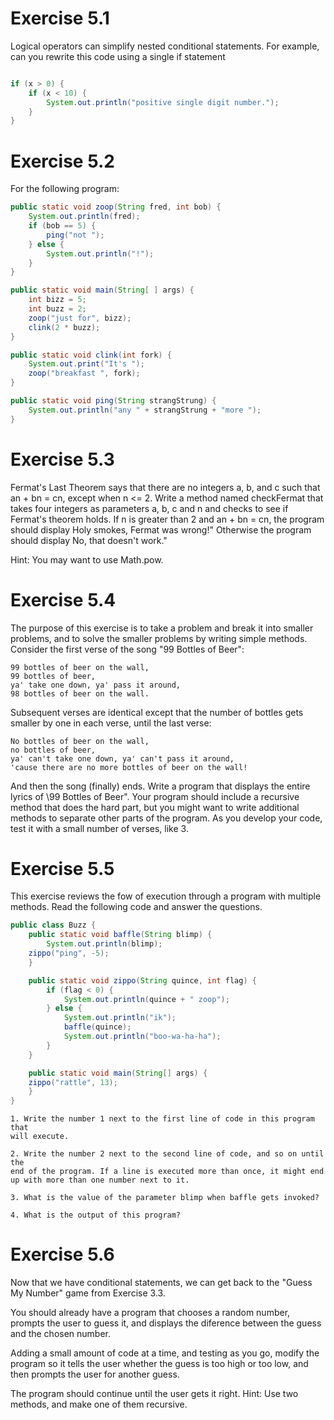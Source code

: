 # Exercise 5.1

Logical operators can simplify nested conditional statements.
For example, can you rewrite this code using a single if statement

```java

if (x > 0) {
	if (x < 10) {
		System.out.println("positive single digit number.");
	}
}

```

# Exercise 5.2

For the following program:

```java
public static void zoop(String fred, int bob) {
	System.out.println(fred);
	if (bob == 5) {
		ping("not ");
	} else {
		System.out.println("!");
	}
}

public static void main(String[ ] args) {
	int bizz = 5;
	int buzz = 2;
	zoop("just for", bizz);
	clink(2 * buzz);
}

public static void clink(int fork) {
	System.out.print("It's ");
	zoop("breakfast ", fork);
}

public static void ping(String strangStrung) {
	System.out.println("any " + strangStrung + "more ");
}

```

# Exercise 5.3

Fermat's Last Theorem says that there are no integers a, b,
and c such that an + bn = cn, except when n <= 2.
Write a method named checkFermat that takes four integers as parameters 
a, b, c and n  and checks to see if Fermat's theorem holds. If n is greater
than 2 and an + bn = cn, the program should display Holy smokes, Fermat
was wrong!" Otherwise the program should display No, that doesn't work."

Hint: You may want to use Math.pow.

# Exercise 5.4

The purpose of this exercise is to take a problem and break
it into smaller problems, and to solve the smaller problems by writing simple
methods. Consider the first verse of the song  "99 Bottles of Beer":

	99 bottles of beer on the wall,
	99 bottles of beer,
	ya' take one down, ya' pass it around,
	98 bottles of beer on the wall.

Subsequent verses are identical except that the number of bottles gets smaller
by one in each verse, until the last verse:

	No bottles of beer on the wall,
	no bottles of beer,
	ya' can't take one down, ya' can't pass it around,
	'cause there are no more bottles of beer on the wall!

And then the song (finally) ends.
Write a program that displays the entire lyrics of \99 Bottles of Beer". Your
program should include a recursive method that does the hard part, but you
might want to write additional methods to separate other parts of the program.
As you develop your code, test it with a small number of verses, like 3.

# Exercise 5.5

This exercise reviews the fow of execution through a program
with multiple methods. Read the following code and answer the questions.

```java
public class Buzz {
	public static void baffle(String blimp) {
		System.out.println(blimp);
	zippo("ping", -5);
	}

	public static void zippo(String quince, int flag) {
		if (flag < 0) {
			System.out.println(quince + " zoop");
		} else {
			System.out.println("ik");
			baffle(quince);
			System.out.println("boo-wa-ha-ha");
		}
	}

	public static void main(String[] args) {
	zippo("rattle", 13);
	}
}

```

  	1. Write the number 1 next to the first line of code in this program that
	will execute.

	2. Write the number 2 next to the second line of code, and so on until the
	end of the program. If a line is executed more than once, it might end
	up with more than one number next to it.

	3. What is the value of the parameter blimp when baffle gets invoked?

	4. What is the output of this program?
  
# Exercise 5.6

Now that we have conditional statements, we can get back to
the "Guess My Number" game from Exercise 3.3.

You should already have a program that chooses a random number, prompts
the user to guess it, and displays the diference between the guess and the
chosen number.

Adding a small amount of code at a time, and testing as you go, modify the
program so it tells the user whether the guess is too high or too low, and then
prompts the user for another guess.

The program should continue until the user gets it right. Hint: Use two
methods, and make one of them recursive.
